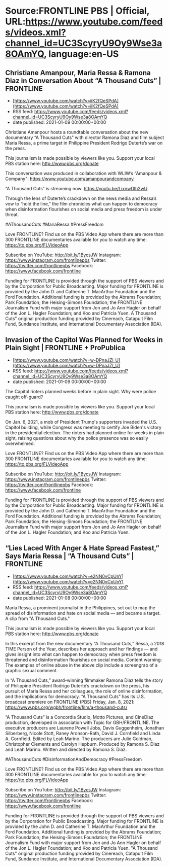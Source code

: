 # Source:FRONTLINE PBS | Official, URL:https://www.youtube.com/feeds/videos.xml?channel_id=UC3ScyryU9Oy9Wse3a8OAmYQ, language:en-US

## Christiane Amanpour, Maria Ressa & Ramona Diaz in Conversation About “A Thousand Cuts” | FRONTLINE
 - [https://www.youtube.com/watch?v=iiK2fQeSPdA](https://www.youtube.com/watch?v=iiK2fQeSPdA)
 - RSS feed: https://www.youtube.com/feeds/videos.xml?channel_id=UC3ScyryU9Oy9Wse3a8OAmYQ
 - date published: 2021-01-09 00:00:00+00:00

Christiane Amanpour hosts a roundtable conversation about the new documentary “A Thousand Cuts” with director Ramona Diaz and film subject Maria Ressa, a prime target in Philippine President Rodrigo Duterte’s war on the press.

This journalism is made possible by viewers like you. Support your local PBS station here: http://www.pbs.org/donate 

This conversation was produced in collaboration with WLIW’s “Amanpour & Company": https://www.youtube.com/amanpourandcompany

“A Thousand Cuts” is streaming now: https://youtu.be/LixnwDIh2wU

Through the lens of Duterte’s crackdown on the news media and Ressa’s vow to “hold the line,” the film chronicles what can happen to democracy when disinformation flourishes on social media and press freedom is under threat.

#AThousandCuts #MariaRessa #PressFreedom

Love FRONTLINE? Find us on the PBS Video App where there are more than 300 FRONTLINE documentaries available for you to watch any time: https://to.pbs.org/FLVideoApp 

Subscribe on YouTube: http://bit.ly/1BycsJW 
Instagram: https://www.instagram.com/frontlinepbs 
Twitter: https://twitter.com/frontlinepbs 
Facebook: https://www.facebook.com/frontline 

Funding for FRONTLINE is provided through the support of PBS viewers and by the Corporation for Public Broadcasting. Major funding for FRONTLINE is provided by the John D. and Catherine T. MacArthur Foundation and the Ford Foundation. Additional funding is provided by the Abrams Foundation; Park Foundation; the Heising-Simons Foundation; the FRONTLINE Journalism Fund with major support from Jon and Jo Ann Hagler on behalf of the Jon L. Hagler Foundation; and Koo and Patricia Yuen. A Thousand Cuts" original production funding provided by Cinereach, Catapult Film Fund, Sundance Institute, and International Documentary Association (IDA).

## Invasion of the Capitol Was Planned for Weeks in Plain Sight | FRONTLINE + ProPublica
 - [https://www.youtube.com/watch?v=w-DPnaJZI_U](https://www.youtube.com/watch?v=w-DPnaJZI_U)
 - RSS feed: https://www.youtube.com/feeds/videos.xml?channel_id=UC3ScyryU9Oy9Wse3a8OAmYQ
 - date published: 2021-01-09 00:00:00+00:00

The Capitol rioters planned weeks before in plain sight. Why were police caught off-guard?

This journalism is made possible by viewers like you. Support your local PBS station here: http://www.pbs.org/donate

On Jan. 6, 2021, a mob of President Trump's supporters invaded the U.S. Capitol building, while Congress was meeting to certify Joe Biden's victory in the presidential election. The rioters had planned online for weeks in plain sight, raising questions about why the police presence was so easily overwhelmed.

Love FRONTLINE? Find us on the PBS Video App where there are more than 300 FRONTLINE documentaries available for you to watch any time: https://to.pbs.org/FLVideoApp 

Subscribe on YouTube: http://bit.ly/1BycsJW 
Instagram: https://www.instagram.com/frontlinepbs 
Twitter: https://twitter.com/frontlinepbs 
Facebook: https://www.facebook.com/frontline 

Funding for FRONTLINE is provided through the support of PBS viewers and by the Corporation for Public Broadcasting. Major funding for FRONTLINE is provided by the John D. and Catherine T. MacArthur Foundation and the Ford Foundation. Additional funding is provided by the Abrams Foundation; Park Foundation; the Heising-Simons Foundation; the FRONTLINE Journalism Fund with major support from Jon and Jo Ann Hagler on behalf of the Jon L. Hagler Foundation; and Koo and Patricia Yuen.

## “Lies Laced With Anger & Hate Spread Fastest,” Says Maria Ressa | “A Thousand Cuts” | FRONTLINE
 - [https://www.youtube.com/watch?v=e2NN0vCpUnY](https://www.youtube.com/watch?v=e2NN0vCpUnY)
 - RSS feed: https://www.youtube.com/feeds/videos.xml?channel_id=UC3ScyryU9Oy9Wse3a8OAmYQ
 - date published: 2021-01-08 00:00:00+00:00

Maria Ressa, a prominent journalist in the Philippines, set out to map the spread of disinformation and hate on social media — and became a target. A clip from "A Thousand Cuts."

This journalism is made possible by viewers like you. Support your local PBS station here: http://www.pbs.org/donate 

In this excerpt from the new documentary “A Thousand Cuts,” Ressa, a 2018 TIME Person of the Year, describes her approach and her findings — and gives insight into what can happen to democracy when press freedom is threatened and disinformation flourishes on social media. Content warning: The examples of online abuse in the above clip include a screengrab of a graphic sexual comment.

In “A Thousand Cuts,” award-winning filmmaker Ramona Diaz tells the story of Philippine President Rodrigo Duterte’s crackdown on the press, his pursuit of Maria Ressa and her colleagues, the role of online disinformation, and the implications for democracy.
“A Thousand Cuts” has its U.S. broadcast premiere on FRONTLINE (PBS) Friday, Jan. 8, 2021: https://www.pbs.org/wgbh/frontline/film/a-thousand-cuts/

“A Thousand Cuts” is a Concordia Studio, Motto Pictures, and CineDiaz production, developed in association with Topic for GBH/FRONTLINE. The executive producers are Laurene Powell Jobs, Davis Guggenheim, Jonathan Silberberg, Nicole Stott, Raney Aronson-Rath, David J. Cornfield and Linda A. Cornfield. Edited by Leah Marino. The producers are Julie Goldman, Christopher Clements and Carolyn Hepburn. Produced by Ramona S. Diaz and Leah Marino. Written and directed by Ramona S. Diaz.

#AThousandCuts #DisinformationAndDemocracy #PressFreedom

Love FRONTLINE? Find us on the PBS Video App where there are more than 300 FRONTLINE documentaries available for you to watch any time: https://to.pbs.org/FLVideoApp 

Subscribe on YouTube: http://bit.ly/1BycsJW 
Instagram: https://www.instagram.com/frontlinepbs 
Twitter: https://twitter.com/frontlinepbs 
Facebook: https://www.facebook.com/frontline 

Funding for FRONTLINE is provided through the support of PBS viewers and by the Corporation for Public Broadcasting. Major funding for FRONTLINE is provided by the John D. and Catherine T. MacArthur Foundation and the Ford Foundation. Additional funding is provided by the Abrams Foundation; Park Foundation; the Heising-Simons Foundation; the FRONTLINE Journalism Fund with major support from Jon and Jo Ann Hagler on behalf of the Jon L. Hagler Foundation; and Koo and Patricia Yuen. "A Thousand Cuts" original production funding provided by Cinereach, Catapult Film Fund, Sundance Institute, and International Documentary Association (IDA).

